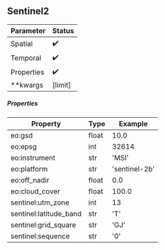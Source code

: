 ## Sentinel2

| Parameter | Status |
| ----------| ------ |
| Spatial | :heavy_check_mark: |
| Temporal | :heavy_check_mark: |
| Properties | :heavy_check_mark: |
| **kwargs | [limit] |

##### Properties
| Property | Type | Example |
|--------------------------|-------|-------------|
| eo:gsd | float | 10.0 |
| eo:epsg | int | 32614 |
| eo:instrument | str | 'MSI' |
| eo:platform | str | 'sentinel-2b' |
| eo:off_nadir | float | 0.0 |
| eo:cloud_cover | float | 100.0 |
| sentinel:utm_zone | int | 13 |
| sentinel:latitude_band | str | 'T' |
| sentinel:grid_square | str | 'GJ' |
| sentinel:sequence | str | '0' |